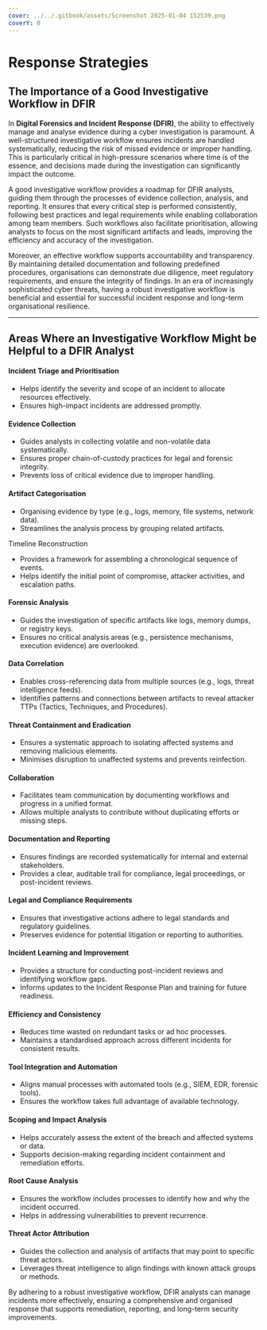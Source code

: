 ```yaml
---
cover: ../../.gitbook/assets/Screenshot 2025-01-04 152539.png
coverY: 0
---
```


# Response Strategies

## **The Importance of a Good Investigative Workflow in DFIR**

In **Digital Forensics and Incident Response (DFIR)**, the ability to effectively manage and analyse evidence during a cyber investigation is paramount. A well-structured investigative workflow ensures incidents are handled systematically, reducing the risk of missed evidence or improper handling. This is particularly critical in high-pressure scenarios where time is of the essence, and decisions made during the investigation can significantly impact the outcome.

A good investigative workflow provides a roadmap for DFIR analysts, guiding them through the processes of evidence collection, analysis, and reporting. It ensures that every critical step is performed consistently, following best practices and legal requirements while enabling collaboration among team members. Such workflows also facilitate prioritisation, allowing analysts to focus on the most significant artifacts and leads, improving the efficiency and accuracy of the investigation.

Moreover, an effective workflow supports accountability and transparency. By maintaining detailed documentation and following predefined procedures, organisations can demonstrate due diligence, meet regulatory requirements, and ensure the integrity of findings. In an era of increasingly sophisticated cyber threats, having a robust investigative workflow is beneficial and essential for successful incident response and long-term organisational resilience.

***

## Areas Where an Investigative Workflow Might be Helpful to a DFIR Analyst

#### Incident Triage and Prioritisation

* Helps identify the severity and scope of an incident to allocate resources effectively.
* Ensures high-impact incidents are addressed promptly.

#### Evidence Collection

* Guides analysts in collecting volatile and non-volatile data systematically.
* Ensures proper chain-of-custody practices for legal and forensic integrity.
* Prevents loss of critical evidence due to improper handling.

#### Artifact Categorisation

* Organising evidence by type (e.g., logs, memory, file systems, network data).
* Streamlines the analysis process by grouping related artifacts.

Timeline Reconstruction

* Provides a framework for assembling a chronological sequence of events.
* Helps identify the initial point of compromise, attacker activities, and escalation paths.

#### Forensic Analysis

* Guides the investigation of specific artifacts like logs, memory dumps, or registry keys.
* Ensures no critical analysis areas (e.g., persistence mechanisms, execution evidence) are overlooked.

#### Data Correlation

* Enables cross-referencing data from multiple sources (e.g., logs, threat intelligence feeds).
* Identifies patterns and connections between artifacts to reveal attacker TTPs (Tactics, Techniques, and Procedures).

#### Threat Containment and Eradication

* Ensures a systematic approach to isolating affected systems and removing malicious elements.
* Minimises disruption to unaffected systems and prevents reinfection.

#### Collaboration

* Facilitates team communication by documenting workflows and progress in a unified format.
* Allows multiple analysts to contribute without duplicating efforts or missing steps.

#### Documentation and Reporting

* Ensures findings are recorded systematically for internal and external stakeholders.
* Provides a clear, auditable trail for compliance, legal proceedings, or post-incident reviews.

#### Legal and Compliance Requirements

* Ensures that investigative actions adhere to legal standards and regulatory guidelines.
* Preserves evidence for potential litigation or reporting to authorities.

#### Incident Learning and Improvement

* Provides a structure for conducting post-incident reviews and identifying workflow gaps.
* Informs updates to the Incident Response Plan and training for future readiness.

#### Efficiency and Consistency

* Reduces time wasted on redundant tasks or ad hoc processes.
* Maintains a standardised approach across different incidents for consistent results.

#### Tool Integration and Automation

* Aligns manual processes with automated tools (e.g., SIEM, EDR, forensic tools).
* Ensures the workflow takes full advantage of available technology.

#### Scoping and Impact Analysis

* Helps accurately assess the extent of the breach and affected systems or data.
* Supports decision-making regarding incident containment and remediation efforts.

#### Root Cause Analysis

* Ensures the workflow includes processes to identify how and why the incident occurred.
* Helps in addressing vulnerabilities to prevent recurrence.

#### Threat Actor Attribution

* Guides the collection and analysis of artifacts that may point to specific threat actors.
* Leverages threat intelligence to align findings with known attack groups or methods.

By adhering to a robust investigative workflow, DFIR analysts can manage incidents more effectively, ensuring a comprehensive and organised response that supports remediation, reporting, and long-term security improvements.
